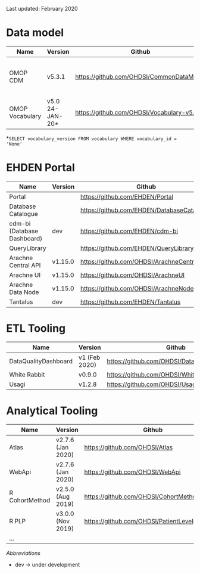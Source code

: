 Last updated: February 2020

# Data model

| Name | Version | Github | status |
| --- | --- |  --- | --- |
| OMOP CDM | v5.3.1 | https://github.com/OHDSI/CommonDataModel | This is not the latest (v6) release |
| OMOP Vocabulary | v5.0 24-JAN-20* | https://github.com/OHDSI/Vocabulary-v5.0 |  |

\*`SELECT vocabulary_version FROM vocabulary WHERE vocabulary_id = 'None'`

# EHDEN Portal

| Name | Version | Github | demo | status |
| --- | --- | --- | --- | --- |
| Portal |  | https://github.com/EHDEN/Portal | http://test.ehden.eu/ |  |
| Database Catalogue |  | https://github.com/EHDEN/DatabaseCatalogue | http://test.ehden.eu/ |  |
| cdm-bi (Database Dashboard) | dev | https://github.com/EHDEN/cdm-bi | http://test.ehden.eu/ |  |
| QueryLibrary |  | https://github.com/EHDEN/QueryLibrary | http://data.ohdsi.org/QueryLibrary |  |
| Arachne Central API | v1.15.0 | https://github.com/OHDSI/ArachneCentralAPI | http://test.ehden.eu/ |  |
| Arachne UI | v1.15.0 | https://github.com/OHDSI/ArachneUI | http://test.ehden.eu/ |  |
| Arachne Data Node | v1.15.0 | https://github.com/OHDSI/ArachneNodeAPI | |  |
| Tantalus | dev | https://github.com/EHDEN/Tantalus | |  |

# ETL Tooling

| Name | Version | Github | demo | status |
| --- | --- | --- | --- | --- |
| DataQualityDashboard | v1 (Feb 2020) | https://github.com/OHDSI/DataQualityDashboard | http://data.ohdsi.org/DataQualityDashboard | |
| White Rabbit | v0.9.0 | https://github.com/OHDSI/WhiteRabbit | | |
| Usagi | v1.2.8 | https://github.com/OHDSI/Usagi | | |

# Analytical Tooling

| Name | Version | Github | demo | status |
| --- | --- | --- | --- | --- |
| Atlas | v2.7.6 (Jan 2020) | https://github.com/OHDSI/Atlas | http://test.ehden.eu/atlas | |
| WebApi | v2.7.6 (Jan 2020) | https://github.com/OHDSI/WebApi | | |
| R CohortMethod | v2.5.0 (Aug 2019) | https://github.com/OHDSI/CohortMethod |  | |
| R PLP | v3.0.0 (Nov 2019) | https://github.com/OHDSI/PatientLevelprediction |  | |
| ... |  | |  | |

_Abbreviations_
* dev -> under development
